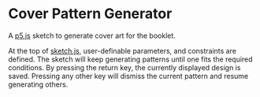 # Cover Pattern Generator

A [p5.js](https://p5js.org/) sketch to generate cover art for the booklet.

At the top of [sketch.js](sketch.js), user-definable parameters, and constraints are defined. The sketch will keep generating patterns until one fits the required conditions. By pressing the return key, the currently displayed design is saved. Pressing any other key will dismiss the current pattern and resume generating others.
